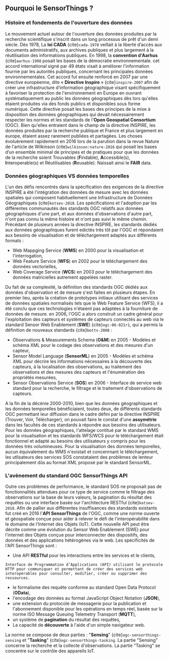 ## Pourquoi le SensorThings ?

### Histoire et fondements de l'ouverture des données
Le mouvement actuel autour de l'ouverture des données produites par la recherche scientifique s'inscrit dans un long processus de prêt d'un demi siècle. 
Dès 1978, La **loi CADA** {cite}`cada-1978` veillait à la liberté d’accès aux documents administratifs, aux archives publiques et plus largement à la réutilisation des informations publiques. En 1998, la **convention d'Aarhus** {cite}`aarhus-1998` posait les bases de la démocratie environnementale. cet accord international signé par 49 états visait à améliorer l'information fournie par les autorités publiques, concernant les principales données environnementales. Cet accord fut ensuite renforcé en 2007 par une directive européenne, dite « **Directive Inspire** » {cite}`inspire-2007` afin de créer une infrastructure d’information géographique visant spécifiquement à favoriser la protection de l'environnement en Europe en ouvrant systématiquement au public les données géographiques dès lors qu'elles étaient produites via des fonds publics et disponibles sous forme numérique. Cette directive posait les bases des principes de la mise à disposition des données géographiques qui devait nécessairement respecter les normes et les standards de l'**Open Geospatial Consortium** (OGC). Bien qu'elles entraient dans le champ de la directive INSPIRE, les données produites par la recherche publique et France et plus largement en europe, étaient assez rarement publiées et partagées. Les choses évoluèrement rapidement en 2016 lors de la parution dans la revue Nature de l'article de Wilkinson {cite}`wilkinson:nature-2016` qui posait les bases d’un ensemble minimal de principes et de pratiques pour que les données de la recherche soient Trouvables (**F**indable), **A**ccessible(s), **I**nteroperable(s) et Réutilisables (**R**eusable). Naissait ainsi le **FAIR** data.

### Données géographiques VS données temporelles
L'un des défis rencontrés dans la spécification des exigences de la directive INSPIRE a été l'intégration des données de mesure avec les données spatiales qui composent habituellement une Infrastructure de Données Géographiques {cite}`kotsev-2018`. Les spécifications et l'adoption par les différentes communautés des standards OGC relatifs aux données géographiques d'une part, et aux données d'observations d'autre part, n'ont pas connu la même histoire et n'ont pas suivi le même chemin.
Précédant de plusieurs années la directive INSPIRE, les standards dédiés aux données géographiques furent edictés très tôt par l'OGC et répondaient aux besoins de visualisation et de téléchargement adaptés aux différents formats : 
- Web Mappging Service (**WMS**) en 2000 pour la visualisation et l'interrogation,
- Web Feature Service (**WFS**) en 2002 pour le téléchargement des données vectorielles,
- Web Coverage Service (**WCS**) en 2003 pour le téléchargement des données matricielles autrement appelées raster. 

Du fait de sa complexité, la définition des standards OGC dédiés aux données d'observation et de mesure s'est faites en plusieurs étapes. En premier lieu, 
après la création de prototypes initiaux utilisant des services de données spatiales normalisés tels que le Web Feature Service (WFS), il a été conclu que ces technologies n'étaient pas adaptées à la fourniture de données de mesure. en 2006, l'OGC a alors construit un cadre général pour l'exploitation des capteurs et systèmes de capteurs connectés au web via le standard Sensor Web Enablement (**SWE**) {cite}`ogc-06-021r1`, qui a permis la définition de nouveaux standards {cite}`botts-2008` :
- Observations & Measurements Schema (**O&M**) en 2005 - Modèles et schéma XML pour le codage des observations et des mesures d'un capteur,
- Sensor Model Language (**SensorML**) en 2005 - Modèles et schéma XML pour décrire les informations nécessaires à la découverte des capteurs, à la localisation des observations, au traitement des observations et des mesures des capteurs et l'énumération des propriétés mesurées,
- Sensor Observations Service (**SOS**) en 2006 - Interface de service web standard pour la recherche, le filtrage et le traitement d'observations de capteurs.

A la fin de la décénie 2000-2010, bien que les données géographiques et les données temporelles bénéficiaient, toutes deux, de différents standards OGC permettant leur diffusion dans le cadre défini par la directive INSPIRE (Trouver, Voir, Télécharger), on pouvait faire le constat d'une **assymétrie** dans les facultés de ces standards à répondre aux besoins des utilisateurs.
Pour les données géographiques, l'attelage contitué par le standard WMS pour la visualisation et les standards WFS/WCS pour le téléchargement était fonctionnel et adapté au besoins des utilisateurs y compris pour les données très volumineuses. Pour la visualisation des données temporelles, aucun équivalement du WMS n'existait et concenrnant le téléchargement, les utlisateurs des services SOS constataient des problèmes de lenteur principalement dûs au format XML proposé par le standard SensorML.


### L'avènement du standard OGC SensorThings API

Outre ces problèmes de performance, le standard SOS ne proposait pas de fonctionnalités attendues pour ce type de service comme le filtrage des observations sur la base de leurs valeurs, la pagination du résultat des requêtes ou une interface basée sur l'architecture RESTful {cite}`kotsev-2018`.
Afin de pallier aux différentes insuffisances des standards existants fut créé en 2016 l'**API SensorThings** de l'OGC, comme une norme ouverte et géospatiale conçue pour aider à relever le défi de l'interopérabilité dans le domaine de l'Internet des Objets (IoT).
Cette nouvelle API peut être décrite comme une évolution du Sensor Web Enablement (SWE) pour l'internet des Objets conçue pour interconnecter des dispositifs, des données et des applications hétérogènes via le web. 
Les spécificités de l'API SensorThings sont :
- Une API **RESTful** pour les interactions entre les services et le clients,
```{API RESTful}
Interface de Programmation d’Applications (API) utilisant le protocole HTTP pour communiquer et permettant de créer des services web interopérables pour consulter, modifier, créer ou supprimer des ressources. 
```
- le formalisme des requête conforme au standard Open Data Protocol (**OData**),
- l'encodage des données au format JavaScript Object Notation (**JSON**),
- une extension du protocole de messagerie pour la publication et l'abonnement disponible pour les opérations en temps réel, basée sur la norme ISO Message Queuing Telemetry Transport (**MQTT**),
- un système de **pagination** du résultat des requêtes,
- La capacité de **découverte** à l'aide d'un simple navigateur web.
 
La norme se compose de deux parties : "**Sensing**" {cite}`ogc-sensorthings-sensing` et "**Tasking**" {cite}`ogc-sensorthings-tasking`. La partie "Sensing" concerne la recherche et la collecte d'observations. La partie "Tasking" se concentre sur le contrôle des appareils IoT. 











